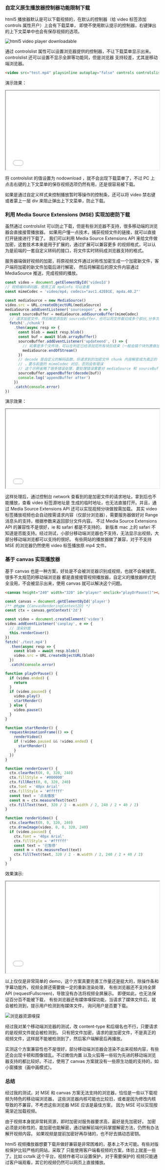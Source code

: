 ### 自定义原生播放器控制器功能限制下载

html5 播放器默认是可以下载视频的，在默认的控制器（给 video 标签添加 controls 属性开户）上会有下载菜单，
即使不使用默认提示的控制器，右键弹出的上下文菜单中也会有保存视频的选项。

![html5 video player downloadable](/assets/blogs/2022/html5-video-player-prevent-download/h5-video-downloadable.png)

通过 controlslist 属性可以设置浏览器提供的控制器，不让下载菜单显示出来。controlslist 还可以设置不显示全屏等功能同，但是浏览器
支持较差，尤其是移动端浏览器。

```html
<video src="test.mp4" playsinline autoplay="false" controls controlslist="nodownload"></video>
```

演示效果：

<iframe src="/assets/blogs/2022/html5-video-player-prevent-download/controlslist-nodownload.html" style="width: 100%; height: 260px"></iframe>

将 controlslist 的值设置为 nodownload ，就不会出现下载菜单了，不过 PC 上点击右键的上下文菜单的保存视频选项仍然有用，还是很容易被下载。

如果是通过自定义样式来控制播放暂时等操作的控制条，还可以将 video 禁右键或者蒙上一层 div 来阻止弹出上下文菜单，防止下载。

### 利用 Media Source Extensions (MSE) 实现加密防下载

虽然通过 controlslist 可以防止下载，但是有些浏览器不支持，很多移动端的浏览器会直接接管播放器。
如果用户懂一点技术，捕获视频文件的链接，就可以直接打开链接进行下载了。
我们可以利用 Media Source Extensions API 来给文件做加密，这套技术本来是用于扩展的，通过扩展可以兼容更多
的视频格式，可以认为是前端的一套自定义转码的接口，将文件实时转码成浏览器支持的格式。

服务器端做好视频的加密，将原视频文件通过对称性加密生成一个加密新文件，客户端将加密的新文件加载后进行解密，
然后将解密后的原文件内容通过 MediaSource 推送，完成视频的播放。

```js
const video = document.getElementById('videoId')
// 视频编码译码器，使用工具 mp4info 可以查看
const mimeCodec = 'video/mp4; codecs="avc1.42E01E, mp4a.40.2"'

const mediaSource = new MediaSource()
video.src = URL.createObjectURL(mediaSource)
mediaSource.addEventListener('sourceopen', e => {
  const sourceBuffer = mediaSource.addSourceBuffer(mimeCodec)
  // 请求加密文件，然后解密添加到 sourceBuffer，也可以将文件裁切成多个部分,分多次加载
  fetch('./chunk')
    .then(async resp => {
      const blob = await resp.blob()
      const buf = await blob.arrayBuffer()
      sourceBuffer.addEventListener('updateend', () => {
        // 如果是多个文件块，可以在判定已经添加完所有块后结束（一般会搞个块列表做比对的）
        mediaSource.endOfStream()
      })
      // decode 是自定义的解码函数，将请求到的加密文件 chunk 内容解密成为真正的 mp4 文件
      // ，要与前面的 mimeCodec 对应，否则会有错误
      // 这个示例省略了很多错误处理，要处理错误需要对 mediaSource 和 sourceBuffer 做 error 事件处理
      sourceBuffer.appendBuffer(decode(buf))
      console.log('appendBuffer after')
    })
    .catch(console.error)
})
```

演示效果：

<iframe src="/assets/blogs/2022/html5-video-player-prevent-download/controlslist-nodownload.html" style="width: 100%; height: 260px"></iframe>

这样处理后，通过控制台 network 查看到的是加密文件的请求地址，拿到后也不能播放，查看 video 标签源地址是
生成的临时地址，也无法直接打开。并且，通过 Media Source Extensions API 还可以实现视频分块做按需加载。
其实 video 标签播放视频也会自动按需请求内容（仅部分浏览器），需要服务器做好对 Range 消息头的支持，根据参数来返回部分文件内容。
不过 Media Source Extensions API 的兼容性不是很好，ie 和 safari 都是不支持的，
新版本 mac 上的 safari 不知道是否能支持。经过测试，小部分移动端浏览器也不支持，无法显示出视频，大部分移动端浏览都可以支持的很好。
有些网站的播放器做了兼容，对于不支持 MSE 的浏览器仍然使用 video 标签播放原 mp4 文件。

### 基于 canvas 实现播放器

基于 canvas 也是一种方案，好处是不会被浏览器识别成视频，也就不会被接管。很多不太规范的移动端浏览器
都是直接接管视频播放器，自定义的播放器样式完全没用，不会被显示出来，使用 canvas 就可以解决这个问题。

```html
<canvas height="240" width="320" id="player" onclick="playOrPause()"></canvas>
```

```js
const canvas = document.getElementById('player')
/** @type {CanvasRenderingContext2D} */
const ctx = canvas.getContext('2d')

const video = document.createElement('video')
video.addEventListener('canplay', e => {
  // 渲染封面
  this.renderCover()
})
fetch('./test.mp4')
  .then(async resp => {
    const blob = await resp.blob()
    video.src = URL.createObjectURL(blob)
  })
  .catch(console.error)

function playOrPause() {
  if (video.ended) {
    return
  }
  if (video.paused) {
    video.play()
    startRender()
  } else {
    video.pause()
  }
}

function startRender() {
  requestAnimationFrame(() => {
    renderVideo()
    if (!video.paused && !video.ended) {
      startRender()
    }
  })
}

function renderCover() {
  ctx.clearRect(0, 0, 320, 240)
  ctx.fillStyle = '#000000'
  ctx.fillRect(0, 0, 320, 240)
  ctx.font = '40px Arial'
  ctx.fillStyle = '#ffffff'
  const text = '点击播放'
  const m = ctx.measureText(text)
  ctx.fillText(text, 320 / 2 - m.width / 2, 240 / 2 + 40 / 2)
}

function renderVideo() {
  ctx.clearRect(0, 0, 320, 240)
  ctx.drawImage(video, 0, 0, 320, 240)
  if (video.paused) {
    ctx.font = '40px Arial'
    ctx.fillStyle = '#ffffff'
    const text = '已暂停'
    const m = ctx.measureText(text)
    ctx.fillText(text, 320 / 2 - m.width / 2, 240 / 2 + 40 / 2)
  }
}
```

效果演示:

<iframe src="/assets/blogs/2022/html5-video-player-prevent-download/canvas-player.html" style="width: 100%; height: 300px"></iframe>

以上仅仅是非常简单的 demo，这个方案真要完善工作量还是挺大的，除操作条和字幕功能外，视频全屏还需要做一定的重新渲染处理，
有些浏览器还不支持全屏 API (requestFullscreen)，导致没有办法将视频全屏展示。 即便如此，也无法保证百分百不能被下载，
有些浏览器还有媒体嗅探功能，当请求了媒体文件后，就会被检测到，提示用户检测到有媒体文件，
询问用户是否要下载。

![浏览器资源嗅探](/assets/blogs/2022/html5-video-player-prevent-download/resource-sensing.jpg)

经过我对某个移动端浏览器的测试，改 content-type 和后缀名也不行，只要请求的是视频文件就会被检测到。
只有把文件加密，请求的是加密文件，不是真正的视频文件，这样就不能被检测到了，然后客户端解密后再播放。

实测这个方案兼容性也不是很好，部分移动端浏览器会渲染不出来视频内容，有些还会出现卡顿和图像错乱。不过微信内置
以及火狐等一些较为先进的移动端浏览器支持的都比较好。不过，使用了 canvas 方案就没有一些原生功能的支持的，如
小窗播放（画中画模式）。

### 总结

经过我的测试，对 MSE 和 canvas 方案无法支持的浏览器，恰恰是一些以下载视频为特色的移动端浏览器，
这些浏览器内核可能也比较旧，或者是因为修改内核导致的不兼容，不考虑这些浏览器 MSE 应该是最佳方案，
因为 MSE 可以实现按需渐近加载视频。

由于视频本身就非常耗资源，即时加密对服务器要求高，最好是先加密好。
加密必须是对称性的，能加密也能解密，通过破解前端代码掌握解密方法，仍然有办法解开视频内容。
如果视频是提前加密好再存储的，也不好去搞动态密钥。

html5 视频播放器想要下载并做好兼容是非常困难的，基本上不太可能。有些对版权保护比较严格的网站，采取了
只能使用客户端看视频的方案，体验上就差一些了。比如 cctalk 这个平台，视频作者可以设置保护，对于需要保护的
视频只能通过客户端观看，其它的视频仍然可以网页上直接播放。
